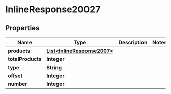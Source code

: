 

# InlineResponse20027

## Properties

Name | Type | Description | Notes
------------ | ------------- | ------------- | -------------
**products** | [**List&lt;InlineResponse2007&gt;**](InlineResponse2007.md) |  | 
**totalProducts** | **Integer** |  | 
**type** | **String** |  | 
**offset** | **Integer** |  | 
**number** | **Integer** |  | 




